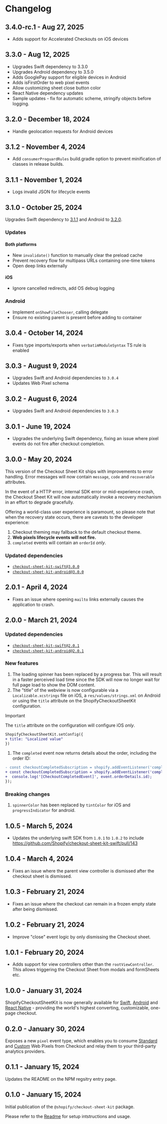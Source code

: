 # Changelog

## 3.4.0-rc.1 - Aug 27, 2025

- Adds support for Accelerated Checkouts on iOS devices

## 3.3.0 - Aug 12, 2025

- Upgrades Swift dependency to 3.3.0
- Upgrades Android dependency to 3.5.0
- Adds GooglePay support for eligible devices in Android
- Adds isFirstOrder to web pixel events
- Allow customizing sheet close button color
- React Native dependency updates
- Sample updates - fix for automatic scheme, stringify objects before logging.

## 3.2.0 - December 18, 2024

- Handle geolocation requests for Android devices

## 3.1.2 - November 4, 2024

- Add `consumerProguardRules` build.gradle option to prevent minification of
  classes in release builds.

## 3.1.1 - November 1, 2024

- Logs invalid JSON for lifecycle events

## 3.1.0 - October 25, 2024

Upgrades Swift dependency to
[3.1.1](https://github.com/Shopify/checkout-sheet-kit-swift/releases/tag/3.1.1)
and Android to
[3.2.0](https://github.com/Shopify/checkout-sheet-kit-android/releases/tag/3.2.0).

### Updates

#### Both platforms

- New `invalidate()` function to manually clear the preload cache
- Prevent recovery flow for multipass URLs containing one-time tokens
- Open deep links externally

#### iOS

- Ignore cancelled redirects, add OS debug logging

### Android

- Implement `onShowFileChooser`, calling delegate
- Ensure no existing parent is present before adding to container

## 3.0.4 - October 14, 2024

- Fixes type imports/exports when `verbatimModuleSyntax` TS rule is enabled

## 3.0.3 - August 9, 2024

- Upgrades Swift and Android dependencies to `3.0.4`
- Updates Web Pixel schema

## 3.0.2 - August 6, 2024

- Upgrades Swift and Android dependencies to `3.0.3`

## 3.0.1 - June 19, 2024

- Upgrades the underlying Swift dependency, fixing an issue where pixel events
  do not fire after checkout completion.

## 3.0.0 - May 20, 2024

This version of the Checkout Sheet Kit ships with improvements to error
handling. Error messages will now contain `message`, `code` and `recoverable`
attributes.

In the event of a HTTP error, internal SDK error or mid-experience crash, the
Checkout Sheet Kit will now automatically invoke a recovery mechanism in an
effort to degrade gracefully.

Offering a world-class user experience is paramount, so please note that when
the recovery state occurs, there are caveats to the developer experience:

1. Checkout theming may fallback to the default checkout theme.
2. **Web pixels lifecycle events will not fire.**
3. `completed` events will contain an `orderId` _only_.

### Updated dependencies

- [`checkout-sheet-kit-swift@3.0.0`](https://github.com/Shopify/checkout-sheet-kit-swift/releases)
- [`checkout-sheet-kit-android@3.0.0`](https://github.com/Shopify/checkout-sheet-kit-android/releases)

## 2.0.1 - April 4, 2024

- Fixes an issue where opening `mailto` links externally causes the application
  to crash.

## 2.0.0 - March 21, 2024

### Updated dependencies

- [`checkout-sheet-kit-swift@2.0.1`](https://github.com/Shopify/checkout-sheet-kit-swift/releases)
- [`checkout-sheet-kit-android@2.0.1`](https://github.com/Shopify/checkout-sheet-kit-android/releases)

### New features

1. The loading spinner has been replaced by a progress bar. This will result in
   a faster perceived load time since the SDK will now no longer wait for full
   page load to show the DOM content.
2. The "title" of the webview is now configurable via a `Localizable.xcstrings`
   file on iOS, a `res/values/strings.xml` on Android or using the `title`
   attribute on the ShopifyCheckoutSheetKit configuration.

<!-- prettier-ignore -->
> [!IMPORTANT]
> The `title` attribute on the configuration will configure iOS _only_.

```diff
ShopifyCheckoutSheetKit.setConfig({
+ title: "Localized value"
})
```

1. The `completed` event now returns details about the order, including the
   order ID:

```diff
- const checkoutCompletedSubscription = shopify.addEventListener('completed', () => {
+ const checkoutCompletedSubscription = shopify.addEventListener('completed', event => {
+  console.log('[CheckoutCompletedEvent]', event.orderDetails.id);
});
```

### Breaking changes

1. `spinnerColor` has been replaced by `tintColor` for iOS and
   `progressIndicator` for android.

## 1.0.5 - March 5, 2024

- Updates the underlying swift SDK from `1.0.1` to `1.0.2` to include
  <https://github.com/Shopify/checkout-sheet-kit-swift/pull/143>

## 1.0.4 - March 4, 2024

- Fixes an issue where the parent view controller is dismissed after the
  checkout sheet is dismissed.

## 1.0.3 - February 21, 2024

- Fixes an issue where the checkout can remain in a frozen empty state after
  being dismissed.

## 1.0.2 - February 21, 2024

- Improve "close" event logic by only dismissing the Checkout sheet.

## 1.0.1 - February 20, 2024

- Adds support for view controllers other than the `rootViewController`. This
  allows triggering the Checkout Sheet from modals and formSheets etc.

## 1.0.0 - January 31, 2024

ShopifyCheckoutSheetKit is now generally available for
[Swift](https://github.com/Shopify/checkout-sheet-kit-swift),
[Android](https://github.com/Shopify/checkout-sheet-kit-android) and
[React Native](https://github.com/Shopify/checkout-sheet-kit-react-native) -
providing the world's highest converting, customizable, one-page checkout.

## 0.2.0 - January 30, 2024

Exposes a new `pixel` event type, which enables you to consume
[Standard](https://shopify.dev/docs/api/web-pixels-api/standard-events) and
[Custom](https://shopify.dev/docs/api/web-pixels-api/emitting-data#publishing-custom-events)
Web Pixels from Checkout and relay them to your third-party analytics providers.

## 0.1.1 - January 15, 2024

Updates the README on the NPM regsitry entry page.

## 0.1.0 - January 15, 2024

Initial publication of the `@shopify/checkout-sheet-kit` package.

Please refer to the [Readme](./README.md) for setup intstructions and usage.
